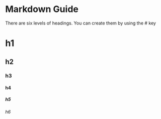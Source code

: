 # Markdown Guide
There are six levels of headings. 
You can create them by using the # key 
# h1
## h2
### h3
#### h4
##### h5
###### h6